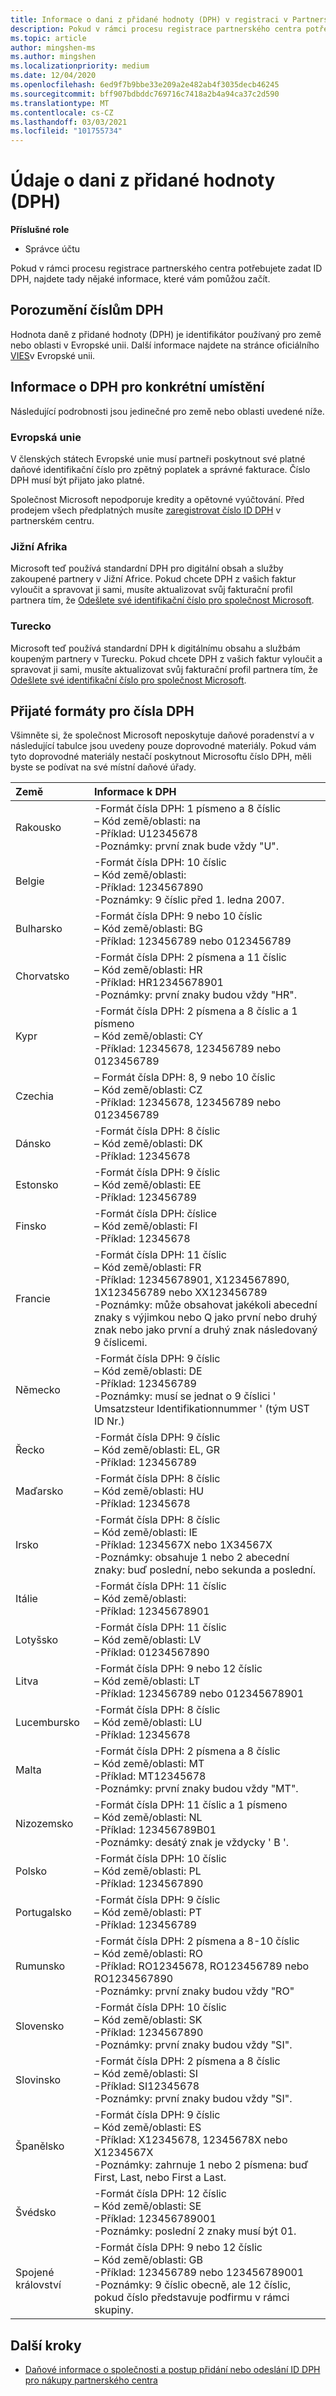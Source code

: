 ```yaml
---
title: Informace o dani z přidané hodnoty (DPH) v registraci v Partnerském centru
description: Pokud v rámci procesu registrace partnerského centra potřebujete zadat číslo ID DPH, vám tyto informace pomůžou začít.
ms.topic: article
author: mingshen-ms
ms.author: mingshen
ms.localizationpriority: medium
ms.date: 12/04/2020
ms.openlocfilehash: 6ed9f7b9bbe33e209a2e482ab4f3035decb46245
ms.sourcegitcommit: bff907bdbddc769716c7418a2b4a94ca37c2d590
ms.translationtype: MT
ms.contentlocale: cs-CZ
ms.lasthandoff: 03/03/2021
ms.locfileid: "101755734"
---
```

# <a name="value-added-tax-vat-information"></a>Údaje o dani z přidané hodnoty (DPH)

**Příslušné role**

- Správce účtu


Pokud v rámci procesu registrace partnerského centra potřebujete zadat ID DPH, najdete tady nějaké informace, které vám pomůžou začít.

## <a name="understanding-vat-numbers"></a>Porozumění číslům DPH

Hodnota daně z přidané hodnoty (DPH) je identifikátor používaný pro země nebo oblasti v Evropské unii. Další informace najdete na stránce oficiálního [VIES](http://ec.europa.eu/taxation_customs/vies/vieshome.do)v Evropské unii.

## <a name="location-specific-vat-information"></a>Informace o DPH pro konkrétní umístění

Následující podrobnosti jsou jedinečné pro země nebo oblasti uvedené níže.

### <a name="european-union"></a>Evropská unie

V členských státech Evropské unie musí partneři poskytnout své platné daňové identifikační číslo pro zpětný poplatek a správné fakturace. Číslo DPH musí být přijato jako platné.

Společnost Microsoft nepodporuje kredity a opětovné vyúčtování. Před prodejem všech předplatných musíte [zaregistrovat číslo ID DPH](organization-tax-info.md) v partnerském centru.

### <a name="south-africa"></a>Jižní Afrika

Microsoft teď používá standardní DPH pro digitální obsah a služby zakoupené partnery v Jižní Africe. Pokud chcete DPH z vašich faktur vyloučit a spravovat ji sami, musíte aktualizovat svůj fakturační profil partnera tím, že [Odešlete své identifikační číslo pro společnost Microsoft](organization-tax-info.md).

### <a name="turkey"></a>Turecko

Microsoft teď používá standardní DPH k digitálnímu obsahu a službám koupeným partnery v Turecku. Pokud chcete DPH z vašich faktur vyloučit a spravovat ji sami, musíte aktualizovat svůj fakturační profil partnera tím, že [Odešlete své identifikační číslo pro společnost Microsoft](organization-tax-info.md).

## <a name="accepted-formats-for-vat-numbers"></a>Přijaté formáty pro čísla DPH

Všimněte si, že společnost Microsoft neposkytuje daňové poradenství a v následující tabulce jsou uvedeny pouze doprovodné materiály. Pokud vám tyto doprovodné materiály nestačí poskytnout Microsoftu číslo DPH, měli byste se podívat na své místní daňové úřady.

|Země | Informace k DPH |
|:------------|:----------|
|Rakousko  |-Formát čísla DPH: 1 písmeno a 8 číslic<br/>– Kód země/oblasti: na<br/>-Příklad: U12345678<br/>-Poznámky: první znak bude vždy "U". |
|Belgie  |-Formát čísla DPH: 10 číslic<br/>– Kód země/oblasti:<br/>-Příklad: 1234567890<br/>-Poznámky: 9 číslic před 1. ledna 2007. |
| Bulharsko  |-Formát čísla DPH: 9 nebo 10 číslic<br/>– Kód země/oblasti: BG<br/>-Příklad: 123456789 nebo 0123456789 |
| Chorvatsko |-Formát čísla DPH: 2 písmena a 11 číslic<br/>– Kód země/oblasti: HR<br/>-Příklad: HR12345678901<br/>-Poznámky: první znaky budou vždy "HR". |
|Kypr |-Formát čísla DPH: 2 písmena a 8 číslic a 1 písmeno<br/>– Kód země/oblasti: CY<br/>-Příklad: 12345678, 123456789 nebo 0123456789 |
|Czechia |– Formát čísla DPH: 8, 9 nebo 10 číslic<br/>– Kód země/oblasti: CZ<br/>-Příklad: 12345678, 123456789 nebo 0123456789 |
| Dánsko |-Formát čísla DPH: 8 číslic<br/>– Kód země/oblasti: DK<br/>-Příklad: 12345678<br/> |
|Estonsko |-Formát čísla DPH: 9 číslic<br/>– Kód země/oblasti: EE<br/>-Příklad: 123456789<br/> |
|Finsko |-Formát čísla DPH: číslice<br/>– Kód země/oblasti: FI<br/>-Příklad: 12345678 |
|Francie |-Formát čísla DPH: 11 číslic<br/>– Kód země/oblasti: FR<br/>-Příklad: 12345678901, X1234567890, 1X123456789 nebo XX123456789<br/>-Poznámky: může obsahovat jakékoli abecední znaky s výjimkou nebo Q jako první nebo druhý znak nebo jako první a druhý znak následovaný 9 číslicemi. |
|Německo |-Formát čísla DPH: 9 číslic<br/>– Kód země/oblasti: DE<br/>-Příklad: 123456789<br/>-Poznámky: musí se jednat o 9 číslici ' Umsatzsteur Identifikationnummer ' (tým UST ID Nr.) |
|Řecko |-Formát čísla DPH: 9 číslic<br/>– Kód země/oblasti: EL, GR<br/>-Příklad: 123456789 |
|Maďarsko |-Formát čísla DPH: 8 číslic<br/>– Kód země/oblasti: HU<br/>-Příklad: 12345678 |
|Irsko |-Formát čísla DPH: 8 číslic<br/>– Kód země/oblasti: IE<br/>-Příklad: 1234567X nebo 1X34567X<br/>-Poznámky: obsahuje 1 nebo 2 abecední znaky: buď poslední, nebo sekunda a poslední. |
|Itálie |-Formát čísla DPH: 11 číslic<br/>– Kód země/oblasti:<br/>-Příklad: 12345678901 |
|Lotyšsko |-Formát čísla DPH: 11 číslic<br/>– Kód země/oblasti: LV<br/>-Příklad: 01234567890 |
|Litva |-Formát čísla DPH: 9 nebo 12 číslic<br/>– Kód země/oblasti: LT<br/>-Příklad: 123456789 nebo 012345678901 |
|Lucembursko |-Formát čísla DPH: 8 číslic<br/>– Kód země/oblasti: LU<br/>-Příklad: 12345678 |
|Malta |-Formát čísla DPH: 2 písmena a 8 číslic<br/>– Kód země/oblasti: MT</br>-Příklad: MT12345678<br/>-Poznámky: první znaky budou vždy "MT". |
|Nizozemsko |-Formát čísla DPH: 11 číslic a 1 písmeno<br/>– Kód země/oblasti: NL<br/>-Příklad: 123456789B01<br/>-Poznámky: desátý znak je vždycky ' B '. |
|Polsko |-Formát čísla DPH: 10 číslic<br/>– Kód země/oblasti: PL<br/>-Příklad: 1234567890 |
|Portugalsko |-Formát čísla DPH: 9 číslic<br/>– Kód země/oblasti: PT<br/>-Příklad: 123456789 |
|Rumunsko |-Formát čísla DPH: 2 písmena a 8-10 číslic<br/>– Kód země/oblasti: RO<br/>-Příklad: RO12345678, RO123456789 nebo RO1234567890<br/>-Poznámky: první znaky budou vždy "RO" |
|Slovensko |-Formát čísla DPH: 10 číslic<br/>– Kód země/oblasti: SK<br/>-Příklad: 1234567890<br/>-Poznámky: první znaky budou vždy "SI". |
|Slovinsko |-Formát čísla DPH: 2 písmena a 8 číslic<br/>– Kód země/oblasti: SI<br/>-Příklad: SI12345678<br/>-Poznámky: první znaky budou vždy "SI". |
|Španělsko |-Formát čísla DPH: 9 číslic<br/>– Kód země/oblasti: ES<br/>-Příklad: X12345678, 12345678X nebo X1234567X<br/>-Poznámky: zahrnuje 1 nebo 2 písmena: buď First, Last, nebo First a Last. |
|Švédsko |-Formát čísla DPH: 12 číslic<br/>– Kód země/oblasti: SE<br/>-Příklad: 123456789001<br/>-Poznámky: poslední 2 znaky musí být 01. |
|Spojené království |-Formát čísla DPH: 9 nebo 12 číslic<br/>– Kód země/oblasti: GB<br/>-Příklad: 123456789 nebo 123456789001<br/>-Poznámky: 9 číslic obecně, ale 12 číslic, pokud číslo představuje podfirmu v rámci skupiny. |

## <a name="next-steps"></a>Další kroky

- [Daňové informace o společnosti a postup přidání nebo odeslání ID DPH pro nákupy partnerského centra](organization-tax-info.md)
